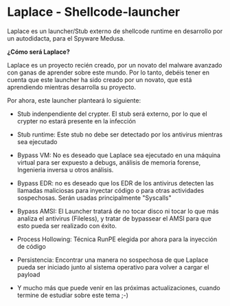 # Laplace - Shellcode-launcher
Laplace es un launcher/Stub externo de shellcode runtime en desarrollo por un autodidacta, para el Spyware Medusa.

**¿Cómo será Laplace?**

Laplace es un proyecto recién creado, por un novato del malware avanzado con ganas de aprender sobre este mundo. Por lo tanto, debéis tener en cuenta que
este launcher ha sido creado por un novato, que está aprendiendo mientras desarrolla su proyecto.

Por ahora, este launcher planteará lo siguiente:

- Stub indenpendiente del crypter. El stub será externo, por lo que el crypter no estará presente en la infección

- Stub runtime: Este stub no debe ser detectado por los antivirus mientras sea ejecutado

- Bypass VM: No es deseado que Laplace sea ejecutado en una máquina virtual para ser expuesto a debugs, análisis de memoria forense, Ingenieria inversa u otros análisis.

- Bypass EDR: no es deseado que los EDR de los antivirus detecten las llamadas maliciosas para inyectar código o para otras actividades sospechosas. Serán usadas principalmente "Syscalls"

- Bypass AMSI: El Launcher tratará de no tocar disco ni tocar lo que más analiza el antivirus (Fileless), y tratar de bypassear el AMSI para que esto pueda ser realizado con éxito.

- Process Hollowing: Técnica RunPE elegida por ahora para la inyección de código

- Persistencia: Encontrar una manera no sospechosa de que Laplace pueda ser iniciado junto al sistema operativo para volver a cargar el payload

- Y mucho más que puede venir en las próximas actualizaciones, cuando termine de estudiar sobre este tema ;-)

